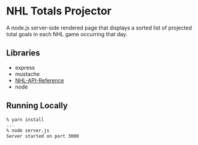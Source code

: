 # NHL Totals Projector

A node.js server-side rendered page that displays a sorted list of projected total goals in each NHL game occurring that day.

## Libraries

- express
- mustache
- [NHL-API-Reference](https://github.com/Zmalski/NHL-API-Reference)
- node

## Running Locally

```sh
% yarn install
...
% node server.js
Server started on port 3000
```
